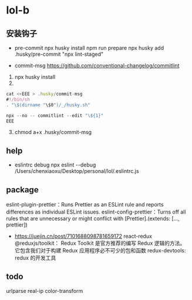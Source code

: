 # lol-b

## 安装钩子

- pre-commit
npx husky install
npm run prepare
npx husky add .husky/pre-commit "npx lint-staged"
<!-- git add .husky/pre-commit -->

- commit-msg
  https://github.com/conventional-changelog/commitlint

1.  npx husky install
2.

```js
cat <<EEE > .husky/commit-msg
#!/bin/sh
. "\$(dirname "\$0")/_/husky.sh"

npx --no -- commitlint --edit "\${1}"
EEE
```

3.  chmod a+x .husky/commit-msg

## help

- eslintrc debug
  npx eslint --debug /Users/chenxiaoxu/Desktop/personal/lol/.eslintrc.js

## package

eslint-plugin-prettier：Runs Prettier as an ESLint rule and reports differences as individual ESLint issues.
eslint-config-prettier：Turns off all rules that are unnecessary or might conflict with [Prettier].(extends: [..., prettier])

- https://juejin.cn/post/7101688098781659172
  react-redux
  @reduxjs/toolkit： Redux Toolkit 是官方推荐的编写 Redux 逻辑的方法。 它包含我们对于构建 Redux 应用程序必不可少的包和函数
  redux-devtools: redux 的开发工具

## todo

urlparse
real-ip
color-transform
